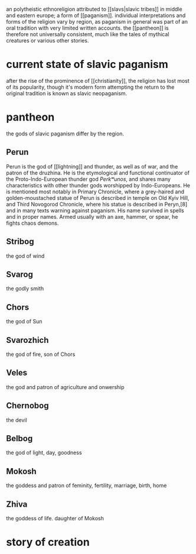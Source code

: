 an polytheistic ethnoreligion attributed to [[slavs|slavic tribes]] in middle and eastern europe; a form of [[paganism]]. individual interpretations and forms of the religion vary by region, as paganism in general was part of an oral tradition with very limited written accounts. the [[pantheon]] is therefore not universally consistent, much like the tales of mythical creatures or various other stories.

# current state of slavic paganism
after the rise of the prominence of [[christianity]], the religion has lost most of its popularity, though it's modern form attempting the return to the original tradition is known as slavic neopaganism.

# pantheon
the gods of slavic paganism differ by the region.
## Perun
Perun is the god of [[lightning]] and thunder, as well as of war, and the patron of the druzhina. He is the etymological and functional continuator of the Proto-Indo-European thunder god *Perkʷunos*, and shares many characteristics with other thunder gods worshipped by Indo-Europeans. He is mentioned most notably in Primary Chronicle, where a grey-haired and golden-moustached statue of Perun is described in temple on Old Kyiv Hill, and Third Novogorod Chronicle, where his statue is described in Peryn,[8] and in many texts warning against paganism. His name survived in spells and in proper names. Armed usually with an axe, hammer, or spear, he fights chaos demons.
## Stribog
the god of wind
## Svarog
the godly smith
## Chors
the god of Sun
## Svarozhich
the god of fire, son of Chors
## Veles
the god and patron of agriculture and onwership
## Chernobog
the devil
## Belbog
the god of light, day, goodness
## Mokosh
the goddess and patron of feminity, fertility, marriage, birth, home
## Zhiva
the goddess of life. daughter of Mokosh

# story of creation

